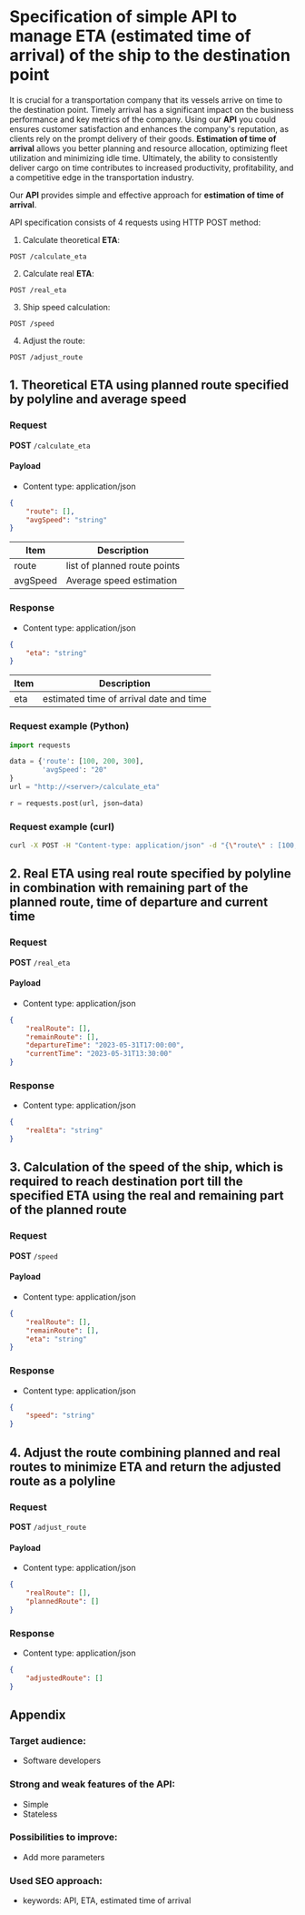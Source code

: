 
# Specification of simple API to manage ETA (estimated time of arrival) of the ship to the destination point

It is crucial for a transportation company that its vessels arrive on time to the destination point. Timely arrival has a significant impact on the business performance and key metrics of the company. Using our __API__ you could ensures customer satisfaction and enhances the company's reputation, as clients rely on the prompt delivery of their goods. __Estimation of time of arrival__ allows you better planning and resource allocation, optimizing fleet utilization and minimizing idle time. Ultimately, the ability to consistently deliver cargo on time contributes to increased productivity, profitability, and a competitive edge in the transportation industry.

Our __API__ provides simple and effective approach for __estimation of time of arrival__. 

API specification consists of 4 requests using HTTP POST method:

1. Calculate theoretical __ETA__: 

`POST /calculate_eta`

2. Calculate real __ETA__: 

`POST /real_eta`

3. Ship speed calculation: 

`POST /speed`

4. Adjust the route: 

`POST /adjust_route`

## 1. Theoretical ETA using planned route specified by polyline and average speed

### Request

__POST__ `/calculate_eta`

#### Payload

- Content type: application/json

```json
{
	"route": [],
	"avgSpeed": "string"
}
```

 Item | Description 
 --- | --- 
 route | list of planned route points 
 avgSpeed | Average speed estimation 

### Response

- Content type: application/json

```json
{
	"eta": "string"
}

```
 Item | Description 
 --- | --- 
 eta | estimated time of arrival date and time 

### Request example (Python)

```python
import requests

data = {'route': [100, 200, 300],
        'avgSpeed': "20"
}
url = "http://<server>/calculate_eta"

r = requests.post(url, json=data)
```

### Request example (curl)

```bash
curl -X POST -H "Content-type: application/json" -d "{\"route\" : [100, 200, 300], \"avgSpeed\" : \"20\"}" "localhost:8080/calculate_eta"
```

## 2. Real ETA using real route specified by polyline in combination with remaining part of the planned route, time of departure and current time

### Request

__POST__ `/real_eta`

#### Payload

- Content type: application/json

```json
{
	"realRoute": [],
	"remainRoute": [],
	"departureTime": "2023-05-31T17:00:00",
	"currentTime": "2023-05-31T13:30:00"
}
```

### Response

- Content type: application/json

```json
{
	"realEta": "string"
}
```

## 3. Calculation of the speed of the ship, which is required to reach destination port till the specified ETA using the real and remaining part of the planned route

### Request

__POST__ `/speed`

#### Payload

- Content type: application/json

```json
{
	"realRoute": [],
	"remainRoute": [],
	"eta": "string"
}
```

### Response

- Content type: application/json

```json
{
	"speed": "string"
}
```

## 4. Adjust the route combining planned and real routes to minimize ETA and return the adjusted route as a polyline

### Request

__POST__ `/adjust_route`

#### Payload

- Content type: application/json

```json
{
	"realRoute": [],
	"plannedRoute": []
}
```

### Response

- Content type: application/json

```json
{
	"adjustedRoute": []
}
```

## Appendix

### Target audience:

- Software developers

### Strong and weak features of the API:

- Simple
- Stateless

### Possibilities to improve:

- Add more parameters

### Used SEO approach:

- keywords: API, ETA, estimated time of arrival
